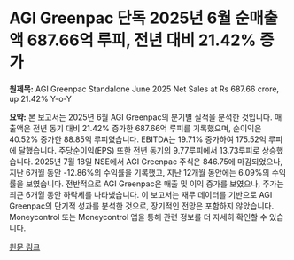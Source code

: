 # AGI Greenpac 단독 2025년 6월 순매출액 687.66억 루피, 전년 대비 21.42% 증가

**원제목:** AGI Greenpac Standalone June 2025 Net Sales at Rs 687.66 crore, up 21.42% Y-o-Y

**요약:** 본 보고서는 2025년 6월 AGI Greenpac의 분기별 실적을 분석한 것입니다.  매출액은 전년 동기 대비 21.42% 증가한 687.66억 루피를 기록했으며, 순이익은 40.52% 증가한 88.85억 루피였습니다. EBITDA는 19.71% 증가하여 175.52억 루피에 달했습니다. 주당순이익(EPS) 또한 전년 동기의 9.77루피에서 13.73루피로 상승했습니다.  2025년 7월 18일 NSE에서 AGI Greenpac 주식은 846.75에 마감되었으나, 지난 6개월 동안 -12.86%의 수익률을 기록했고, 지난 12개월 동안에는 6.09%의 수익률을 보였습니다.  전반적으로 AGI Greenpac은 매출 및 이익 증가를 보였으나, 주가는 최근 6개월 동안 하락세를 나타냈습니다.  이 보고서는 재무 데이터를 기반으로 AGI Greenpac의 단기적 성과를 분석한 것으로, 장기적인 전망은 포함하지 않았습니다.  Moneycontrol 또는 Moneycontrol 앱을 통해 관련 정보를 더 자세히 확인할 수 있습니다.

[원문 링크](https://www.moneycontrol.com/news/business/earnings/agi-greenpac-standalone-june-2025-net-sales-at-rs-687-66-crore-up-21-42-y-o-y-13307068.html)

